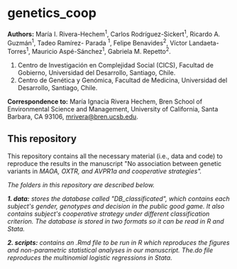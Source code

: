 # genetics_coop

__Authors:__ María I. Rivera-Hechem<sup>1</sup>, Carlos Rodríguez-Sickert<sup>1</sup>, Ricardo A. Guzmán<sup>1</sup>, Tadeo Ramírez- Parada <sup>1</sup>, Felipe Benavides<sup>2</sup>, Víctor Landaeta-Torres<sup>1</sup>, Mauricio Aspé-Sánchez<sup>1</sup>, Gabriela M. Repetto<sup>2</sup>.

1. Centro de Investigación en Complejidad Social (CICS), Facultad de Gobierno, Universidad del Desarrollo, Santiago, Chile.
2. Centro de Genética y Genómica, Facultad de Medicina, Universidad del Desarrollo, Santiago, Chile. 

__Correspondence to:__ María Ignacia Rivera Hechem, Bren School of Environmental Science and Management, University of California, Santa Barbara, CA 93106, mrivera@bren.ucsb.edu.

## This repository

This repository contains all the necessary material (i.e., data and code) to reproduce the results in the manuscript \"No association between genetic variants in <i>MAOA, <i>OXTR, and <i>AVPR1a and cooperative strategies\". 
 
The folders in this repository are described below.
 
__1. data:__ stores the database called "DB_classificated", which contains each subject's gender, genotypes and decision in the public good game. It also contains subject's cooperative strategy under different classification criterion. The database is stored in two formats so it can be read in R and Stata. 

__2. scripts:__ contains an .Rmd file to be run in R which reproduces the figures and non-parametric statistical analyses in our manuscript. The.do file reproduces the multinomial logistic regressions in Stata. 
